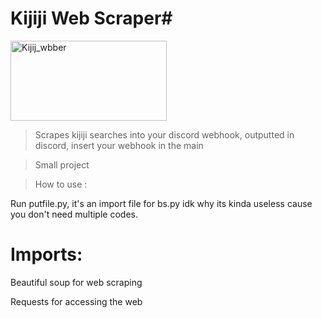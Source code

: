 # Kijiji Web Scraper#

<a href="http://fvcproductions.com"><img src="https://kijijiforbusiness.ca/wp-content/uploads/2018/09/Kijiji_logo_PURPLE_RGB_EN.png" title="kijiji_web" alt="Kijij_wbber" width="250" height="128"></a>




> Scrapes kijiji searches into your discord webhook, outputted in discord, insert your webhook in the main 

> Small project



>How to use :

Run putfile.py, it's an import file for bs.py idk why its kinda useless cause you don't need multiple codes.

# Imports:

Beautiful soup for web scraping

Requests for accessing the web

